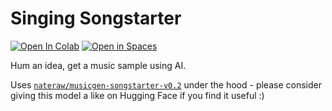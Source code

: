 # Singing Songstarter

[![Open In Colab](https://colab.research.google.com/assets/colab-badge.svg)](https://colab.research.google.com/github/nateraw/singing-songstarter/blob/main/singing_songstarter_demo.ipynb) [![Open in Spaces](https://huggingface.co/datasets/huggingface/badges/resolve/main/open-in-hf-spaces-sm.svg)](https://huggingface.co/spaces/nateraw/singing-songstarter)





Hum an idea, get a music sample using AI.

Uses [`nateraw/musicgen-songstarter-v0.2`](https://hf.co/nateraw/musicgen-songstarter-v0.2) under the hood - please consider giving this model a like on Hugging Face if you find it useful :)
